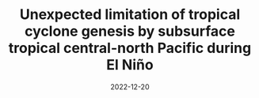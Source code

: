 ---
title: "Unexpected limitation of tropical cyclone genesis by subsurface tropical central-north Pacific during El Niño"
authors:
  - Cong Gao
  - Lei Zhou
  - Chunzai Wang
  - I-I Lin
  - Raghu Murtugudde
date: 2022-12-20
journal: Nature Communications
doi: "https://doi.org/10.1038/s41467-022-35530-9"
url_pdf: "https://www.nature.com/articles/s41467-022-35530-9.pdf"
share: false
reading_time: false
---